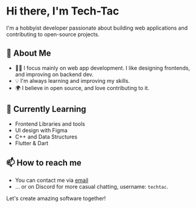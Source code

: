 # Hi there, I'm **Tech-Tac**

I'm a hobbyist developer passionate about building web applications and contributing to open-source projects.

## 🚀 About Me

- 🧑‍💻 I focus mainly on web app development. I like designing frontends, and improving on backend dev.
- 💡 I'm always learning and improving my skills.
- 🌍 I believe in open source, and love contributing to it.

## 🌱 Currently Learning

- Frontend Libraries and tools
- UI design with Figma
- C++ and Data Structures
- Flutter & Dart

## 📫 How to reach me

- You can contact me via [email](mailto:im.tech.tac@gmail.com)
- ... or on Discord for more casual chatting, username: `techtac`.

Let's create amazing software together!
